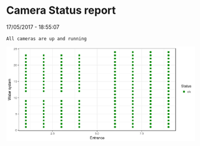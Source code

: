 Camera Status report
================
17/05/2017 - 18:55:07

    All cameras are up and running

![](camreport_files/figure-markdown_github/unnamed-chunk-2-1.png)
